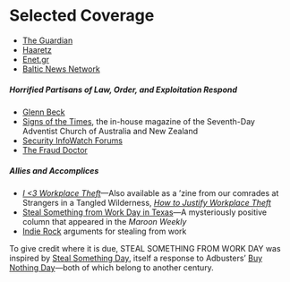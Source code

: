# Selected Coverage

- [The Guardian](https://www.theguardian.com/money/2019/mar/05/stick-it-to-corporate-america-why-we-are-so-willing-to-steal-from-work)
- [Haaretz](http://www.haaretz.co.il/blogs/musar/1.3927952)
- [Enet.gr](http://www.enet.gr/?i=arthra-sthles.el.home&id=267593)
- [Baltic News Network](https://bnn-news.com/april-15-%E2%80%93-steal-work-day-24341)

##### Horrified Partisans of Law, Order, and Exploitation Respond

- [Glenn Beck](http://www.glennbeck.com/2011/04/18/something-missing-from-the-office-friday-was-national-steal-from-work-day)
- [Signs of the Times](https://web.archive.org/web/20100519023758/https://signsofthetimes.org.au/archives/2010/april/trends.shtm), the in-house magazine of the Seventh-Day Adventist Church of Australia and New Zealand
- [Security InfoWatch Forums](https://forums.securityinfowatch.com/forum/security-what-not/off-topic-non-security-issues/11790-steal-something-from-work-day?11723-Steal-something-from-work-day=)
- [The Fraud Doctor](https://web.archive.org/web/20130222073435/http://www.jpsimsconsulting.com/books-guides-reports/vi/)

##### Allies and Accomplices

- [_I <3 Workplace Theft_](https://anarrespress.wordpress.com/2014/11/01/i-3-workplace-theft/)—Also available as a ’zine from our comrades at Strangers in a Tangled Wilderness, [_How to Justify Workplace Theft_](http://www.tangledwilderness.org/how-to-justify-workplace-theft/)
- [Steal Something from Work Day in Texas](https://web.archive.org/web/20100305231055/http://maroonweekly.com/2010/02/soapbox-steal-something-from-work-day/)—A mysteriously positive column that appeared in the _Maroon Weekly_
- [Indie Rock](https://www.youtube.com/watch?v=KIXz_vzROrw) arguments for stealing from work

To give credit where it is due, STEAL SOMETHING FROM WORK DAY was inspired by [Steal Something Day](http://www.urban75.org/archive/news088.html), itself a response to Adbusters’ [Buy Nothing Day](http://en.wikipedia.org/wiki/Buy_Nothing_Day)—both of which belong to another century.
